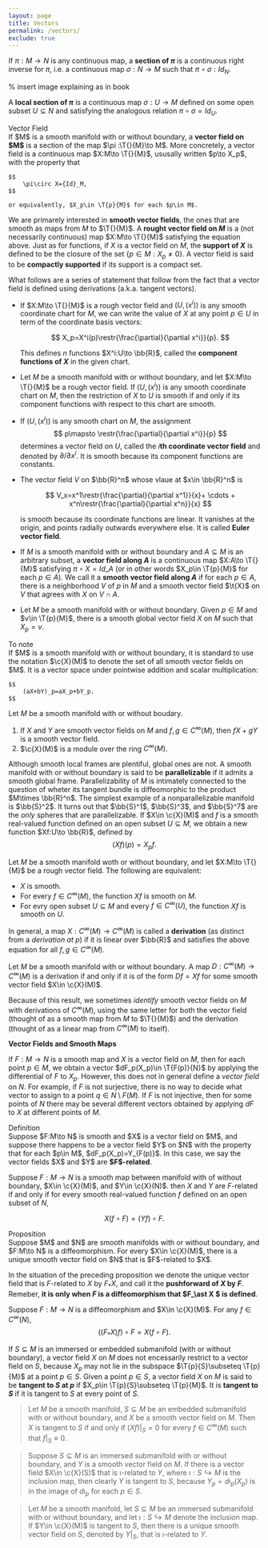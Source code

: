 ```yaml
---
layout: page
title: Vectors
permalink: /vectors/
exclude: true
---
```


If $\pi:M\to N$ is any continuous map, a **section of $\pi$** is a continuous right inverse for $\pi$, i.e. a continuous map $\sigma:N\to M$ such that $\pi\circ \sigma : {Id}_N$.

% insert image explaining as in book

A **local section of $\pi$** is a continuous map $\sigma:U\to M$ defined on some open subset $U\subseteq N$ and satisfying the analogous relation $\pi\circ\sigma = {Id}_U$.

<div class="math-box">
  <div class="box-title">Vector Field</div>
  <div class="box-content">
    If $M$ is a smooth manifold with or without boundary, a <strong>vector field on $M$</strong> is a section of the map $\pi :\T{}{M}\to M$. More concretely, a vector field is a continuous map $X:M\to \T{}{M}$, ususally written $p\to X_p$, with the property that

    $$
        \pi\circ X={Id}_M,    
    $$

    or equivalently, $X_p\in \T{p}{M}$ for each $p\in M$.
  </div>
</div>

We are primarely interested in **smooth vector fields**, the ones that are smooth as maps from $M$ to $\T{}{M}$. A **rought vector field on $M$** is a (not necessarily continuous) map $X:M\to \T{}{M}$ satisfying the equation above. Just as for functions, if $X$ is a vector field on $M$, the **support of $X$** is defined to be the closure of the set $\{ p\in M:X_p\neq 0 \}$. A vector field is said to be **compactly supported** if its support is a compact set. 

What follows are a series of statement that follow from the fact that a vector field is defined using derivations (a.k.a. tangent vectors).

- If $X:M\to \T{}{M}$ is a rough vector field and $(U,(x^i))$ is any smooth coordinate chart for $M$, we can write the value of $X$ at any point $p\in U$ in term of the coordinate basis vectors:

    $$
        X_p=X^i(p)\restr{\frac{\partial}{\partial x^i}}{p}.
    $$

    This defines $n$ functions $X^i:U\to \bb{R}$, called the **component functions of $X$** in the given chart.
- Let $M$ be a smooth manifold with or without boundary, and let $X:M\to \T{}{M}$ be a rough vector field. If $(U,(x^i))$ is any smooth coordinate chart on $M$, then the restriction of $X$ to $U$ is smooth if and only if its component functions with respect to this chart are smooth.
- If $(U,(x^i))$ is any smooth chart on $M$, the assignment
    $$
    p\mapsto \restr{\frac{\partial}{\partial x^i}}{p} 
    $$
    determines a vector field on $U$, called the $i$**th coordinate vector field** and denoted by $\partial/\partial x^i$. It is smooth because its component functions are constants.
- The vector field $V$ on $\bb{R}^n$ whose vlaue at $x\in \bb{R}^n$ is 

    $$
    V_x=x^1\restr{\frac{\partial}{\partial x^1}}{x}+ \cdots + x^n\restr{\frac{\partial}{\partial x^n}}{x}
    $$

    is smooth because its coordinate functions are linear. It vanishes at the origin, and points radially outwards everywhere else. It is called **Euler vector field**.
- If $M$ is a smooth  manifold with or without boundary and $A\subseteq M$ is an arbitrary subset, a **vector field along $A$** is a continuous map $X:A\to \T{}{M}$ satisfying $\pi\circ X = {Id}\_A$ (or in other words $X_p\in \T{p}{M}$ for each $p\in A$). We call it a **smooth vector field along $A$** if for each $p\in A$, there is a neighborhood $V$ of $p$ in $M$ and a smooth vector field $\t{X}$ on $V$ that agrees with $X$ on $V\cap A$. 
- Let $M$ be a smooth manifold with or without boundary. Given $p\in M$ and $v\in \T{p}{M}$, there is a smooth global vector field $X$ on $M$ such that $X_p=v$.

<div class="math-box">
  <div class="box-title">To note</div>
  <div class="box-content">
    If $M$ is a smooth manifold with or without boundary, it is standard to use the notation $\c{X}(M)$ to denote the set of all smooth vector fields on $M$. It is a vector space under pointwise addition and scalar multiplication:

    $$
        (aX+bY)_p=aX_p+bY_p.
    $$
  </div>
</div>

Let $M$ be a smooth manifold with or without boudary.
1. If $X$ and $Y$ are smooth vector fields on $M$ and $f,g\in C^{\infty}(M)$, then $fX+gY$ is a smooth vector field.
2. $\c{X}(M)$ is a module over the ring $C^\infty(M)$.
    

Although smooth local frames are plentiful, global ones are not. A smooth manifold with or without boundary is said to be **parallelizable** if it admits a smooth global frame. Parallelizability of $M$ is intimately connected to the question of wheter its tangent bundle is diffeomorphic to the product $M\times \bb{R}^n$. The simplest example of a nonparallelizable manifold is $\bb{S}^2$. It turns out that $\bb{S}^1$, $\bb{S}^3$, and $\bb{S}^7$ are the _only_ spheres that are parallelizable. If $X\in \c{X}(M)$ and $f$ is a smooth real-valued function defined on an open subset $U\subseteq M$, we obtain a new function $Xf:U\to \bb{R}$, defined by
$$
    (Xf)(p)=X_pf.
$$

Let $M$ be a smooth manifold woth or without boundary, and let $X:M\to \T{}{M}$ be a rough vector field. The following are equivalent:
- $X$ is smooth.
- For every $f\in C^\infty(M)$, the function $Xf$ is smooth on $M$.
- For evry open subset $U\subseteq M$ and every $f\in C^\infty(U)$, the function $Xf$ is smooth on $U$.

In general, a map $X:C^\infty(M)\to C^\infty(M)$ is called a **derivation** (as distinct from a _derivation at p_) if it is linear over $\bb{R}$ and satisfies the above equation for all $f,g\in C^\infty(M)$.

Let $M$ be a smooth manifold with or without boundary. A map $D:C^\infty(M)\to C^\infty(M)$ is a derivation if and only if it is of the form $Df=Xf$ for some smooth vector field $X\in \c{X}(M)$.

Because of this result, we sometimes _identify_ smooth vector fields on $M$ with derivations of $C^\infty(M)$, using the same letter for both the vector field (thought of as a smooth map from $M$ to $\T{}{M}$) and the derivation (thought of as a linear map from $C^\infty(M)$ to itself).


**Vector Fields and Smooth Maps**

If $F:M\to N$ is a smooth map and $X$ is a vector field on $M$, then for each point $p\in M$, we obtain a vector $dF_p(X_p)\in \T{F(p)}{N}$ by applying the differential of $F$ to $X_p$. However, this does not in general define a _vector field_ on $N$. For example, if $F$ is not surjective, there is no way to decide what vector to assign to a point $q\in N\setminus F(M)$. If $F$ is not injective, then for some points of $N$ there may be several different vectors obtained by applying $dF$ to $X$ at different points of $M$.

<div class="math-box">
  <div class="box-title">Definition</div>
  <div class="box-content">
    Suppose $F:M\to N$ is smooth and $X$ is a vector field on $M$, and suppose there happens to be a vector field $Y$ on $N$ with the property that for each $p\in M$, $dF_p(X_p)=Y_{F(p)}$. In this case, we say the vector fields $X$ and $Y$ are <strong>$F$-related</strong>.
  </div>
</div>


Suppose $F:M\to N$ is a smooth map between manifold with of without boundary, $X\in \c{X}(M)$, and $Y\in \c{X}(N)$. then $X$ and $Y$ are $F$-related if and only if for every smooth real-valued function $f$ defined on an open subset of $N$,

$$
    X(f \circ F) = (Yf)\circ F.
$$

<div class="math-box">
  <div class="box-title">Proposition</div>
  <div class="box-content">
    Suppose $M$ and $N$ are smooth manifolds with or without boundary, and $F:M\to N$ is a diffeomorphism. For every $X\in \c{X}(M)$, there is a unique smooth vector field on $N$ that is $F$-related to $X$.
  </div>
</div>

In the situation of the preceding proposition we denote the unique vector field that is $F$-related to $X$ by $F_\ast X$, and call it the **pushforward of $X$ by $F$**. Remeber, **it is only when $F$ is a diffeomorphism that $F_\ast X $ is defined**.

Suppose $F:M\to N$ is a diffeomorphism and $X\in \c{X}(M)$. For any $f\in C^\infty(N)$,
$$
    ((F_*X)f)\circ F = X(f\circ F).
$$


If $S\subseteq M$ is an immersed or embedded submanifold (with or without boundary), a vector field $X$ on $M$ does not encessarily restrict to a vector field on $S$, because $X_p$ may not lie in the subspace $\T{p}{S}\subseteq \T{p}{M}$ at a point $p\in S$. Given a point $p\in S$, a vector field $X$ on $M$ is said to be **tangent to $S$ at $p$** if $X_p\in \T{p}{S}\subseteq \T{p}{M}$. It is **tangent to $S$** if it is tangent to $S$ at every point of $S$.

>Let $M$ be a smooth manifold, $S\subseteq M$ be an embedded submanifold with or without boundary, and $X$ be a smooth vector field on $M$. Then $X$ is tangent to $S$ if and only if $(Xf)\vert_S=0$ for every $f\in C^\infty(M)$ such that $f\vert_S \equiv 0$.

>Suppose $S\subseteq M$ is an immersed submanifold with or without boundary, and $Y$ is a smooth vector field on $M$. If there is a vector field $X\in \c{X}(S)$ that is $\imath$-related to $Y$, where $\imath :S \hookrightarrow M$ is the inclusion map, then clearly $Y$ is tangent to $S$, because $Y_p=d\imath_p(X_p)$ is in the image of $d\imath_p$ for each $p\in S$.

>Let $M$ be a smooth manifold, let $S\subseteq M$ be an immersed submanifold with or without boundary, and let $\imath :S\hookrightarrow M$ denote the inclusion map. If $Y\in \c{X}(M)$ is tangent to $S$, then there is a unique smooth vector field on $S$, denoted by $Y\vert_S$, that is $\imath$-related to $Y$.